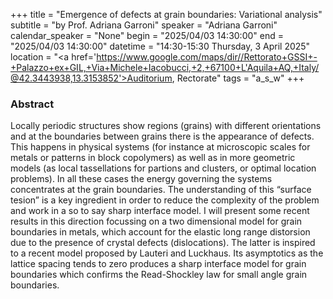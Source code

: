 +++
title = "Emergence of defects at grain boundaries: Variational analysis"
subtitle = "by Prof. Adriana Garroni"
speaker = "Adriana Garroni"
calendar_speaker = "None"
begin = "2025/04/03  14:30:00"
end = "2025/04/03  14:30:00"
datetime = "14:30-15:30 Thursday, 3 April 2025"
location = "<a href='https://www.google.com/maps/dir//Rettorato+GSSI+-+Palazzo+ex+GIL,+Via+Michele+Iacobucci,+2,+67100+L'Aquila+AQ,+Italy/@42.3443938,13.3153852'>Auditorium, Rectorate</a>"
tags = "a_s_w"
+++

### Abstract
Locally periodic structures show regions (grains) with different orientations and at the boundaries between grains there is the appearance of defects. This happens in physical systems (for instance at microscopic scales for metals or patterns in block copolymers) as well as in more geometric models (as local tassellations for partions and clusters, or optimal location problems). In all these cases the energy governing the systems concentrates at the grain boundaries. The understanding of this “surface tesion” is a key ingredient in order to reduce the complexity of the problem and work in a so to say sharp interface model.
I will present some recent results in this direction focussing on a two dimensional model for grain boundaries in metals, which account for the elastic long range distorsion due to the presence of crystal defects (dislocations). The latter is inspired to a recent model proposed by Lauteri and Luckhaus. Its asymptotics as the lattice spacing tends to zero produces a sharp interface model for grain boundaries which confirms the Read-Shockley law for small angle grain boundaries.
